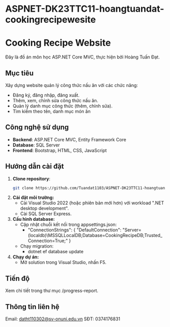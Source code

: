 # ASPNET-DK23TTC11-hoangtuandat-cookingrecipewesite
# Cooking Recipe Website

Đây là đồ án môn học ASP.NET Core MVC, thực hiện bởi Hoàng Tuấn Đạt.

## Mục tiêu
Xây dựng website quản lý công thức nấu ăn với các chức năng:
- Đăng ký, đăng nhập, đăng xuất.
- Thêm, xem, chỉnh sửa công thức nấu ăn.
- Quản lý danh mục công thức (thêm, chỉnh sửa).
- Tìm kiếm theo tên, danh mục món ăn

## Công nghệ sử dụng
- **Backend**: ASP.NET Core MVC, Entity Framework Core
- **Database**: SQL Server
- **Frontend**: Bootstrap, HTML, CSS, JavaScript

## Hướng dẫn cài đặt
1. **Clone repository**:
   ```bash
   git clone https://github.com/Tuandat1103/ASPNET-DK23TTC11-hoangtuandat-cookingrecipewesite.git
2. **Cài đặt môi trường:**
   + Cài Visual Studio 2022 (hoặc phiên bản mới hơn) với workload ".NET desktop development".
   + Cài SQL Server Express.
3. **Cấu hình database:**
   + Cập nhật chuỗi kết nối trong appsettings.json:
      - "ConnectionStrings": {
        "DefaultConnection": "Server=(localdb)\\MSSQLLocalDB;Database=CookingRecipeDB;Trusted_Connection=True;"
      }
   + Chạy migration:
     - dotnet ef database update
4. **Chạy dự án:**
   + Mở solution trong Visual Studio, nhấn F5.
## Tiến độ
Xem chi tiết trong thư mục /progress-report.
## Thông tin liên hệ 
Email: datht110302@sv-onuni.edu.vn
SĐT: 0374176831
